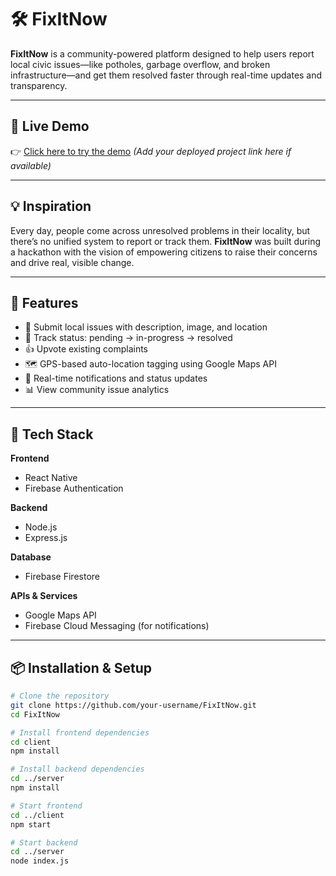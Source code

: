 # 🛠️ FixItNow

**FixItNow** is a community-powered platform designed to help users report local civic issues—like potholes, garbage overflow, and broken infrastructure—and get them resolved faster through real-time updates and transparency.

---


## 🚀 Live Demo

👉 [Click here to try the demo](https://civic-fix-now-reports.lovable.app/)
*(Add your deployed project link here if available)*

---

## 💡 Inspiration

Every day, people come across unresolved problems in their locality, but there’s no unified system to report or track them. **FixItNow** was built during a hackathon with the vision of empowering citizens to raise their concerns and drive real, visible change.

---

## 🔧 Features

- 📍 Submit local issues with description, image, and location
- 🔁 Track status: pending → in-progress → resolved
- 👍 Upvote existing complaints
- 🗺️ GPS-based auto-location tagging using Google Maps API
- 🔔 Real-time notifications and status updates
- 📊 View community issue analytics

---

## 🧱 Tech Stack

**Frontend**  
- React Native  
- Firebase Authentication  

**Backend**  
- Node.js  
- Express.js  

**Database**  
- Firebase Firestore  

**APIs & Services**  
- Google Maps API  
- Firebase Cloud Messaging (for notifications)

---

## 📦 Installation & Setup

```bash
# Clone the repository
git clone https://github.com/your-username/FixItNow.git
cd FixItNow

# Install frontend dependencies
cd client
npm install

# Install backend dependencies
cd ../server
npm install

# Start frontend
cd ../client
npm start

# Start backend
cd ../server
node index.js
